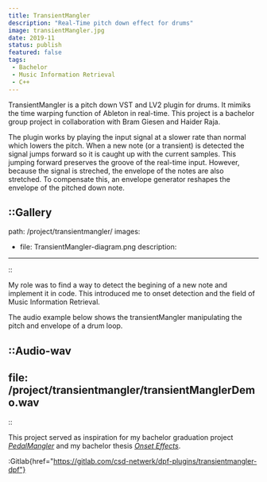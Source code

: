 ```yaml
---
title: TransientMangler
description: "Real-Time pitch down effect for drums"
image: transientMangler.jpg
date: 2019-11
status: publish
featured: false
tags:
 - Bachelor
 - Music Information Retrieval
 - C++
---
```


TransientMangler is a pitch down VST and LV2 plugin for drums. It mimiks the time warping function of Ableton in real-time. This project is a bachelor group project in collaboration with Bram Giesen and Haider Raja.

The plugin works by playing the input signal at a slower rate than normal which lowers the pitch. When a new note (or a transient) is detected the signal jumps forward so it is caught up with the current samples. This jumping forward preserves the groove of the real-time input. However, because the signal is streched, the envelope of the notes are also stretched. To compensate this, an envelope generator reshapes the envelope of the pitched down note.

::Gallery
---
path: /project/transientmangler/
images:
- file: TransientMangler-diagram.png
  description: 
---
::

My role was to find a way to detect the begining of a new note and implement it in code. This introduced me to onset detection and the field of Music Information Retrieval.

The audio example below shows the transientMangler manipulating the pitch and envelope of a drum loop.

::Audio-wav
---
file: /project/transientmangler/transientManglerDemo.wav
---
::

This project served as inspiration for my bachelor graduation project _[PedalMangler](/portfolio/pedalmangler/)_ and my bachelor thesis _[Onset Effects](/portfolio/onset_augmented_effects/)_.

:Gitlab{href="https://gitlab.com/csd-netwerk/dpf-plugins/transientmangler-dpf"}
